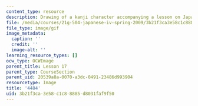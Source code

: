 ```yaml
---
content_type: resource
description: Drawing of a kanji character accompanying a lesson on Japanese.
file: /media/courses/21g-504-japanese-iv-spring-2009/3b21f3ca3e58c1c88885d8031faf9f50_4484.gif
file_type: image/gif
image_metadata:
  caption: ''
  credit: ''
  image-alt: ''
learning_resource_types: []
ocw_type: OCWImage
parent_title: Lesson 17
parent_type: CourseSection
parent_uid: 20539a8a-0070-a3dc-0491-23486d993904
resourcetype: Image
title: '4484'
uid: 3b21f3ca-3e58-c1c8-8885-d8031faf9f50
---
```

